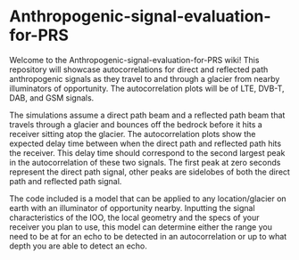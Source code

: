 # Anthropogenic-signal-evaluation-for-PRS
Welcome to the Anthropogenic-signal-evaluation-for-PRS wiki!
This repository will showcase autocorrelations for direct and reflected path anthropogenic signals as they travel to and through a glacier from nearby illuminators of opportunity. 
The autocorrelation plots will be of LTE, DVB-T, DAB, and GSM signals. 

The simulations assume a direct path beam and a reflected path beam that travels through a glacier and bounces off the bedrock before it hits a receiver sitting atop the glacier. 
The autocorrelation plots show the expected delay time between when the direct path and reflected path hits the receiver. 
This delay time should correspond to the second largest peak in the autocorrelation of these two signals. 
The first peak at zero seconds represent the direct path signal, other peaks are sidelobes of both the direct path and reflected path signal.

The code included is a model that can be applied to any location/glacier on earth with an illuminator of opportunity nearby. Inputting the signal characteristics of the IOO, the local geometry and the specs of your receiver you plan to use, this model can determine either the range you need to be at for an echo to be detected in an autocorrelation or up to what depth you are able to detect an echo. 
